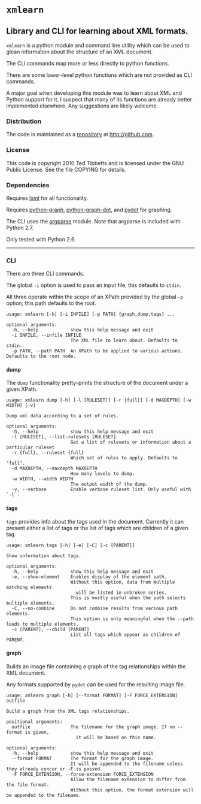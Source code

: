 `xmlearn`
=========

Library and CLI for learning about XML formats.
-----------------------------------------------

`xmlearn` is a python module and command line utility which can be used to glean information about the structure of an XML document.

The CLI commands map more or less directly to python functions.

There are some lower-level python functions which are not provided as CLI commands.

A major goal when developing this module was to learn about XML and Python support for it.  I suspect that many of its functions are already better implemented elsewhere.  Any suggestions are likely welcome.

### Distribution
The code is maintained as a [repository] at http://github.com.

### License
This code is copyright 2010 Ted Tibbetts and is licensed under the GNU Public License.  See the file COPYING for details.

### Dependencies
Requires [lxml] for all functionality.

Requires [python-graph], [python-graph-dot], and [pydot] for graphing.

The CLI uses the [argparse] module.  Note that argparse is included with Python 2.7.

Only tested with Python 2.6.

----------

### CLI
There are three CLI commands.

The global `-i` option is used to pass an input file; this defaults to `stdin`.

All three operate within the scope of an XPath provided by the global `-p` option; this path defaults to the root.

    usage: xmlearn [-h] [-i INFILE] [-p PATH] {graph,dump,tags} ...

    optional arguments:
      -h, --help            show this help message and exit
      -i INFILE, --infile INFILE
                            The XML file to learn about. Defaults to stdin.
      -p PATH, --path PATH  An XPath to be applied to various actions. Defaults to the root node.

#### dump
The `dump` functionality pretty-prints the structure of the document under a given XPath.

    usage: xmlearn dump [-h] [-l [RULESET]] [-r {full}] [-d MAXDEPTH] [-w WIDTH] [-v]

    Dump xml data according to a set of rules.

    optional arguments:
      -h, --help            show this help message and exit
      -l [RULESET], --list-rulesets [RULESET]
                            Get a list of rulesets or information about a particular ruleset
      -r {full}, --ruleset {full}
                            Which set of rules to apply. Defaults to "full".
      -d MAXDEPTH, --maxdepth MAXDEPTH
                            How many levels to dump.
      -w WIDTH, --width WIDTH
                            The output width of the dump.
      -v, --verbose         Enable verbose ruleset list. Only useful with `-l`.

#### tags
`tags` provides info about the tags used in the document.  Currently it can present either a list of tags or the list of tags which are children of a given tag.

    usage: xmlearn tags [-h] [-e] [-C] [-c [PARENT]]

    Show information about tags.

    optional arguments:
      -h, --help            show this help message and exit
      -e, --show-element    Enables display of the element path.
                            Without this option, data from multiple matching elements
                              will be listed in unbroken series.
                            This is mostly useful when the path selects multiple elements.
      -C, --no-combine      Do not combine results from various path elements.
                            This option is only meaningful when the --path leads to multiple elements.
      -c [PARENT], --child [PARENT]
                            List all tags which appear as children of PARENT.

#### graph
Builds an image file containing a graph of the tag relationships within the XML document.

Any formats supported by `pydot` can be used for the resulting image file.

    usage: xmlearn graph [-h] [--format FORMAT] [-F FORCE_EXTENSION] outfile

    Build a graph from the XML tags relationships.

    positional arguments:
      outfile               The filename for the graph image. If no --format is given,
                              it will be based on this name.

    optional arguments:
      -h, --help            show this help message and exit
      --format FORMAT       The format for the graph image.
                            It will be appended to the filename unless they already concur or -F is passed.
      -F FORCE_EXTENSION, --force-extension FORCE_EXTENSION
                            Allow the filename extension to differ from the file format.
                            Without this option, the format extension will be appended to the filename.

[repository]: http://github.com/intuited/xmlearn

[lxml]: http://pypi.python.org/pypi/lxml
[python-graph]: http://pypi.python.org/pypi/python-graph/1.7.0
[python-graph-dot]: http://pypi.python.org/pypi/python-graph-dot/1.7.0
[pydot]: http://pypi.python.org/pypi/pydot/1.0.2
[argparse]: http://pypi.python.org/pypi/argparse/1.1
